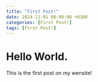 ```yaml
---
title: "First Post!"
date: 2024-11-01 00:00:00 +0300
categories: [First Post!]
tags: [First Post!]
---
```


# Hello World. 

This is the first post on my wensite!